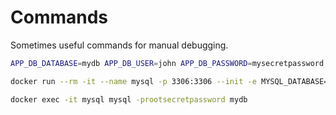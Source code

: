 # Commands

Sometimes useful commands for manual debugging.

```bash
APP_DB_DATABASE=mydb APP_DB_USER=john APP_DB_PASSWORD=mysecretpassword APP_DB_HOST=0.0.0.0 with-nvm ./src/db/init.js

docker run --rm -it --name mysql -p 3306:3306 --init -e MYSQL_DATABASE=mydb -e MYSQL_USER=john -e MYSQL_PASSWORD=mysecretpassword -e MYSQL_RANDOM_ROOT_PASSWORD=1 mysql

docker exec -it mysql mysql -prootsecretpassword mydb
```
